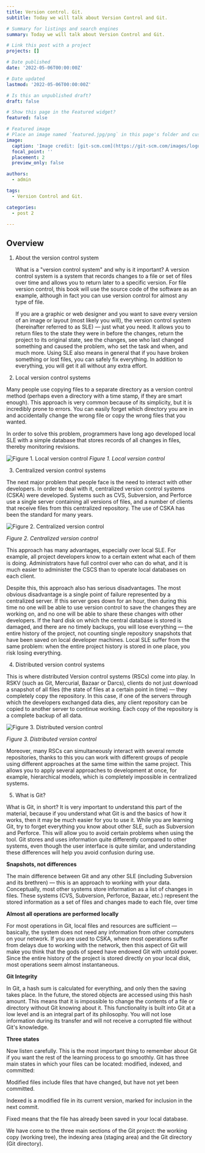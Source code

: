 ```yaml
---
title: Version control. Git.
subtitle: Today we will talk about Version Control and Git.

# Summary for listings and search engines
summary: Today we will talk about Version Control and Git.

# Link this post with a project
projects: []

# Date published
date: '2022-05-06T00:00:00Z'

# Date updated
lastmod: '2022-05-06T00:00:00Z'

# Is this an unpublished draft?
draft: false

# Show this page in the Featured widget?
featured: false

# Featured image
# Place an image named `featured.jpg/png` in this page's folder and customize its options here.
image:
  caption: 'Image credit: [git-scm.com](https://git-scm.com/images/logo@2x.png)'
  focal_point: ''
  placement: 2
  preview_only: false

authors:
  - admin

tags:
  - Version Control and Git.

categories:
  - post 2

---
```


## Overview

1. 	About the version control system

	What is a "version control system" and why is it important? A version control system is a system that records changes to a file or set of files over time and allows you to return later to a specific version. For file version control, this book will use the source code of the software as an example, although in fact you can use version control for almost any type of file.	

	If you are a graphic or web designer and you want to save every version of an image or layout (most likely you will), the version control system (hereinafter referred to as SLE) — just what you need. It allows you to return files to the state they were in before the changes, return the project to its original state, see the changes, see who last changed something and caused the problem, who set the task and when, and much more. Using SLE also means in general that if you have broken something or lost files, you can safely fix everything. In addition to everything, you will get it all without any extra effort.

2. Local version control systems

Many people use copying files to a separate directory as a version control method (perhaps even a directory with a time stamp, if they are smart enough). This approach is very common because of its simplicity, but it is incredibly prone to errors. You can easily forget which directory you are in and accidentally change the wrong file or copy the wrong files that you wanted.

In order to solve this problem, programmers have long ago developed local SLE with a simple database that stores records of all changes in files, thereby monitoring revisions.
	
![Figure 1. Local version control](local.png)
*Figure 1. Local version control*
	

3. Centralized version control systems

The next major problem that people face is the need to interact with other developers. In order to deal with it, centralized version control systems (CSKA) were developed. Systems such as CVS, Subversion, and Perforce use a single server containing all versions of files, and a number of clients that receive files from this centralized repository. The use of CSKA has been the standard for many years.

![Figure 2. Centralized version control](centralized.png)

*Figure 2. Centralized version control*

This approach has many advantages, especially over local SLE. For example, all project developers know to a certain extent what each of them is doing. Administrators have full control over who can do what, and it is much easier to administer the CSCS than to operate local databases on each client.

Despite this, this approach also has serious disadvantages. The most obvious disadvantage is a single point of failure represented by a centralized server. If this server goes down for an hour, then during this time no one will be able to use version control to save the changes they are working on, and no one will be able to share these changes with other developers. If the hard disk on which the central database is stored is damaged, and there are no timely backups, you will lose everything — the entire history of the project, not counting single repository snapshots that have been saved on local developer machines. Local SLE suffer from the same problem: when the entire project history is stored in one place, you risk losing everything.

4. Distributed version control systems

This is where distributed Version control systems (RSCs) come into play. In RSKV (such as Git, Mercurial, Bazaar or Darcs), clients do not just download a snapshot of all files (the state of files at a certain point in time) — they completely copy the repository. In this case, if one of the servers through which the developers exchanged data dies, any client repository can be copied to another server to continue working. Each copy of the repository is a complete backup of all data.

![Figure 3. Distributed version control](distributed.png)

*Figure 3. Distributed version control*

Moreover, many RSCs can simultaneously interact with several remote repositories, thanks to this you can work with different groups of people using different approaches at the same time within the same project. This allows you to apply several approaches to development at once, for example, hierarchical models, which is completely impossible in centralized systems.

5. What is Git?

What is Git, in short? It is very important to understand this part of the material, because if you understand what Git is and the basics of how it works, then it may be much easier for you to use it. While you are learning Git, try to forget everything you know about other SLE, such as Subversion and Perforce. This will allow you to avoid certain problems when using the tool. Git stores and uses information quite differently compared to other systems, even though the user interface is quite similar, and understanding these differences will help you avoid confusion during use.

**Snapshots, not differences**

The main difference between Git and any other SLE (including Subversion and its brethren) — this is an approach to working with your data. Conceptually, most other systems store information as a list of changes in files. These systems (CVS, Subversion, Perforce, Bazaar, etc.) represent the stored information as a set of files and changes made to each file, over time

**Almost all operations are performed locally**

For most operations in Git, local files and resources are sufficient — basically, the system does not need any information from other computers on your network. If you are used to CSKA, where most operations suffer from delays due to working with the network, then this aspect of Git will make you think that the gods of speed have endowed Git with untold power. Since the entire history of the project is stored directly on your local disk, most operations seem almost instantaneous.

**Git Integrity**

In Git, a hash sum is calculated for everything, and only then the saving takes place. In the future, the stored objects are accessed using this hash amount. This means that it is impossible to change the contents of a file or directory without Git knowing about it. This functionality is built into Git at a low level and is an integral part of its philosophy. You will not lose information during its transfer and will not receive a corrupted file without Git's knowledge.

**Three states**

Now listen carefully. This is the most important thing to remember about Git if you want the rest of the learning process to go smoothly. Git has three main states in which your files can be located: modified, indexed, and committed:

Modified files include files that have changed, but have not yet been committed.

Indexed is a modified file in its current version, marked for inclusion in the next commit.

Fixed means that the file has already been saved in your local database.

We have come to the three main sections of the Git project: the working copy (working tree), the indexing area (staging area) and the Git directory (Git directory).
